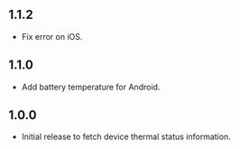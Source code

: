 ## 1.1.2

- Fix error on iOS.

## 1.1.0

- Add battery temperature for Android.

## 1.0.0

- Initial release to fetch device thermal status information.

